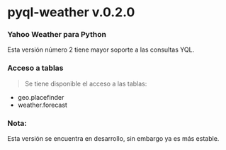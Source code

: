 pyql-weather v.0.2.0
=================
### Yahoo Weather para Python


Esta versión número 2 tiene mayor soporte a las consultas YQL.

### Acceso a tablas

> Se tiene disponible el acceso a las tablas:

+ geo.placefinder
+ weather.forecast


### Nota:

Esta versión se encuentra en desarrollo, sin embargo ya es más estable.